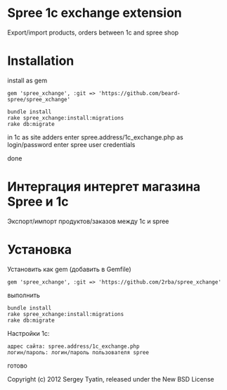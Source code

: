 Spree 1c exchange extension
============

Export/import products, orders between 1c and spree shop


Installation
============

install as gem

    gem 'spree_xchange', :git => 'https://github.com/beard-spree/spree_xchange'

    bundle install
    rake spree_xchange:install:migrations
    rake db:migrate

in 1c as site adders enter spree.address/1c_exchange.php
as login/password enter spree user credentials

done

Интергация интергет магазина Spree и 1с
============

Экспорт/импорт продуктов/заказов между 1с и spree

Установка
============
Установить как gem (добавить в Gemfile)

    gem 'spree_xchange', :git => 'https://github.com/2rba/spree_xchange'
выполнить

    bundle install
    rake spree_xchange:install:migrations
    rake db:migrate

Настройки 1с:

    адрес сайта: spree.address/1c_exchange.php
    логин/пароль: логин/пароль пользователя spree

готово

Copyright (c) 2012 Sergey Tyatin, released under the New BSD License
